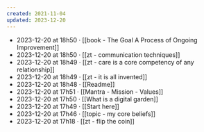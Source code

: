 ```yaml
---
created: 2021-11-04
updated: 2023-12-20
---
```

- 2023-12-20 at 18h50 · [[book - The Goal A Process of Ongoing Improvement]]
- 2023-12-20 at 18h50 · [[zt - communication techniques]]
- 2023-12-20 at 18h49 · [[zt - care is a core competency of any relationship]]
- 2023-12-20 at 18h49 · [[zt - it is all invented]]
- 2023-12-20 at 18h48 · [[Readme]]
- 2023-12-20 at 17h51 · [[Mantra - Mission - Values]]
- 2023-12-20 at 17h50 · [[What is a digital garden]]
- 2023-12-20 at 17h49 · [[Start here]]
- 2023-12-20 at 17h46 · [[topic - my core beliefs]]
- 2023-12-20 at 17h18 · [[zt - flip the coin]]
